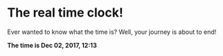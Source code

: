 # The real time clock!

Ever wanted to know what the time is? Well, your journey is about to end!

**The time is Dec 02, 2017, 12:13**
